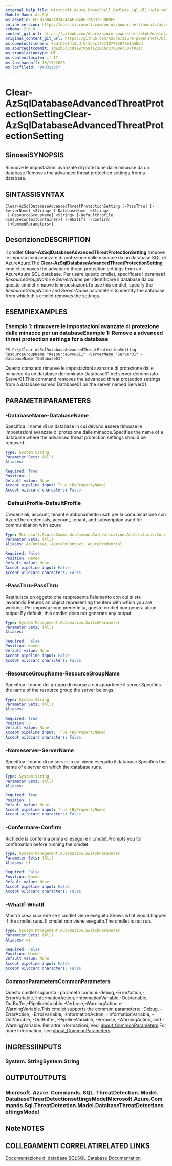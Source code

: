 ```yaml
---
external help file: Microsoft.Azure.PowerShell.Cmdlets.Sql.dll-Help.xml
Module Name: Az.Sql
ms.assetid: FCCB768A-A034-44AF-B4B6-2AD3133B08EF
online version: https://docs.microsoft.com/en-us/powershell/module/az.sql/Clear-AzSqlDatabaseAdvancedThreatProtectionSetting
schema: 2.0.0
content_git_url: https://github.com/Azure/azure-powershell/blob/master/src/Sql/Sql/help/Clear-AzSqlDatabaseAdvancedThreatProtectionSetting.md
original_content_git_url: https://github.com/Azure/azure-powershell/blob/master/src/Sql/Sql/help/Clear-AzSqlDatabaseAdvancedThreatProtectionSetting.md
ms.openlocfilehash: 7bdfb6ef415cdf5f3cac173730770307701b50bd
ms.sourcegitcommit: 1de2b6c3c99197958fa2101bc37680e7507f91ac
ms.translationtype: MT
ms.contentlocale: it-IT
ms.lasthandoff: 10/13/2020
ms.locfileid: "94032185"
---
```

# <span data-ttu-id="cc7c0-101">Clear-AzSqlDatabaseAdvancedThreatProtectionSetting</span><span class="sxs-lookup"><span data-stu-id="cc7c0-101">Clear-AzSqlDatabaseAdvancedThreatProtectionSetting</span></span>

## <span data-ttu-id="cc7c0-102">Sinossi</span><span class="sxs-lookup"><span data-stu-id="cc7c0-102">SYNOPSIS</span></span>
<span data-ttu-id="cc7c0-103">Rimuove le impostazioni avanzate di protezione dalle minacce da un database.</span><span class="sxs-lookup"><span data-stu-id="cc7c0-103">Removes the advanced threat protection settings from a database.</span></span>

## <span data-ttu-id="cc7c0-104">SINTASSI</span><span class="sxs-lookup"><span data-stu-id="cc7c0-104">SYNTAX</span></span>

```
Clear-AzSqlDatabaseAdvancedThreatProtectionSetting [-PassThru] [-ServerName] <String> [-DatabaseName] <String>
 [-ResourceGroupName] <String> [-DefaultProfile <IAzureContextContainer>] [-WhatIf] [-Confirm]
 [<CommonParameters>]
```

## <span data-ttu-id="cc7c0-105">Descrizione</span><span class="sxs-lookup"><span data-stu-id="cc7c0-105">DESCRIPTION</span></span>
<span data-ttu-id="cc7c0-106">Il cmdlet **Clear-AzSqlDatabaseAdvancedThreatProtectionSetting** rimuove le impostazioni avanzate di protezione dalle minacce da un database SQL di AzureAzure.</span><span class="sxs-lookup"><span data-stu-id="cc7c0-106">The **Clear-AzSqlDatabaseAdvancedThreatProtectionSetting** cmdlet removes the advanced threat protection settings from an AzureAzure SQL database.</span></span>
<span data-ttu-id="cc7c0-107">Per usare questo cmdlet, specificare i parametri *ResourceGroupName* e *ServerName* per identificare il database da cui questo cmdlet rimuove le impostazioni.</span><span class="sxs-lookup"><span data-stu-id="cc7c0-107">To use this cmdlet, specify the *ResourceGroupName* and *ServerName* parameters to identify the database from which this cmdlet removes the settings.</span></span>

## <span data-ttu-id="cc7c0-108">ESEMPI</span><span class="sxs-lookup"><span data-stu-id="cc7c0-108">EXAMPLES</span></span>

### <span data-ttu-id="cc7c0-109">Esempio 1: rimuovere le impostazioni avanzate di protezione dalle minacce per un database</span><span class="sxs-lookup"><span data-stu-id="cc7c0-109">Example 1: Remove a advanced threat protection settings for a database</span></span>
```
PS C:\>Clear-AzSqlDatabaseAdvancedThreatProtectionSetting -ResourceGroupName "ResourceGroup11" -ServerName "Server01" -DatabaseName "Database01"
```

<span data-ttu-id="cc7c0-110">Questo comando rimuove le impostazioni avanzate di protezione dalle minacce da un database denominato Database01 nel server denominato Server01.</span><span class="sxs-lookup"><span data-stu-id="cc7c0-110">This command removes the advanced threat protection settings from a database named Database01 on the server named Server01.</span></span>

## <span data-ttu-id="cc7c0-111">PARAMETRI</span><span class="sxs-lookup"><span data-stu-id="cc7c0-111">PARAMETERS</span></span>

### <span data-ttu-id="cc7c0-112">-DatabaseName</span><span class="sxs-lookup"><span data-stu-id="cc7c0-112">-DatabaseName</span></span>
<span data-ttu-id="cc7c0-113">Specifica il nome di un database in cui devono essere rimosse le impostazioni avanzate di protezione dalle minacce.</span><span class="sxs-lookup"><span data-stu-id="cc7c0-113">Specifies the name of a database where the advanced threat protection settings should be removed.</span></span>

```yaml
Type: System.String
Parameter Sets: (All)
Aliases:

Required: True
Position: 2
Default value: None
Accept pipeline input: True (ByPropertyName)
Accept wildcard characters: False
```

### <span data-ttu-id="cc7c0-114">-DefaultProfile</span><span class="sxs-lookup"><span data-stu-id="cc7c0-114">-DefaultProfile</span></span>
<span data-ttu-id="cc7c0-115">Credenziali, account, tenant e abbonamento usati per la comunicazione con Azure</span><span class="sxs-lookup"><span data-stu-id="cc7c0-115">The credentials, account, tenant, and subscription used for communication with azure</span></span>

```yaml
Type: Microsoft.Azure.Commands.Common.Authentication.Abstractions.Core.IAzureContextContainer
Parameter Sets: (All)
Aliases: AzContext, AzureRmContext, AzureCredential

Required: False
Position: Named
Default value: None
Accept pipeline input: False
Accept wildcard characters: False
```

### <span data-ttu-id="cc7c0-116">-PassThru</span><span class="sxs-lookup"><span data-stu-id="cc7c0-116">-PassThru</span></span>
<span data-ttu-id="cc7c0-117">Restituisce un oggetto che rappresenta l'elemento con cui si sta lavorando.</span><span class="sxs-lookup"><span data-stu-id="cc7c0-117">Returns an object representing the item with which you are working.</span></span>
<span data-ttu-id="cc7c0-118">Per impostazione predefinita, questo cmdlet non genera alcun output.</span><span class="sxs-lookup"><span data-stu-id="cc7c0-118">By default, this cmdlet does not generate any output.</span></span>

```yaml
Type: System.Management.Automation.SwitchParameter
Parameter Sets: (All)
Aliases:

Required: False
Position: Named
Default value: None
Accept pipeline input: False
Accept wildcard characters: False
```

### <span data-ttu-id="cc7c0-119">-ResourceGroupName</span><span class="sxs-lookup"><span data-stu-id="cc7c0-119">-ResourceGroupName</span></span>
<span data-ttu-id="cc7c0-120">Specifica il nome del gruppo di risorse a cui appartiene il server.</span><span class="sxs-lookup"><span data-stu-id="cc7c0-120">Specifies the name of the resource group the server belongs.</span></span>

```yaml
Type: System.String
Parameter Sets: (All)
Aliases:

Required: True
Position: 0
Default value: None
Accept pipeline input: True (ByPropertyName)
Accept wildcard characters: False
```

### <span data-ttu-id="cc7c0-121">-Nomeserver</span><span class="sxs-lookup"><span data-stu-id="cc7c0-121">-ServerName</span></span>
<span data-ttu-id="cc7c0-122">Specifica il nome di un server in cui viene eseguito il database.</span><span class="sxs-lookup"><span data-stu-id="cc7c0-122">Specifies the name of a server on which the database runs.</span></span>

```yaml
Type: System.String
Parameter Sets: (All)
Aliases:

Required: True
Position: 1
Default value: None
Accept pipeline input: True (ByPropertyName)
Accept wildcard characters: False
```

### <span data-ttu-id="cc7c0-123">-Confermare</span><span class="sxs-lookup"><span data-stu-id="cc7c0-123">-Confirm</span></span>
<span data-ttu-id="cc7c0-124">Richiede la conferma prima di eseguire il cmdlet.</span><span class="sxs-lookup"><span data-stu-id="cc7c0-124">Prompts you for confirmation before running the cmdlet.</span></span>

```yaml
Type: System.Management.Automation.SwitchParameter
Parameter Sets: (All)
Aliases: cf

Required: False
Position: Named
Default value: None
Accept pipeline input: False
Accept wildcard characters: False
```

### <span data-ttu-id="cc7c0-125">-WhatIf</span><span class="sxs-lookup"><span data-stu-id="cc7c0-125">-WhatIf</span></span>
<span data-ttu-id="cc7c0-126">Mostra cosa succede se il cmdlet viene eseguito.</span><span class="sxs-lookup"><span data-stu-id="cc7c0-126">Shows what would happen if the cmdlet runs.</span></span> <span data-ttu-id="cc7c0-127">Il cmdlet non viene eseguito.</span><span class="sxs-lookup"><span data-stu-id="cc7c0-127">The cmdlet is not run.</span></span>

```yaml
Type: System.Management.Automation.SwitchParameter
Parameter Sets: (All)
Aliases: wi

Required: False
Position: Named
Default value: None
Accept pipeline input: False
Accept wildcard characters: False
```

### <span data-ttu-id="cc7c0-128">CommonParameters</span><span class="sxs-lookup"><span data-stu-id="cc7c0-128">CommonParameters</span></span>
<span data-ttu-id="cc7c0-129">Questo cmdlet supporta i parametri comuni:-debug,-ErrorAction,-ErrorVariable,-InformationAction,-InformationVariable,-OutVariable,-OutBuffer,-PipelineVariable,-Verbose,-WarningAction e-WarningVariable.</span><span class="sxs-lookup"><span data-stu-id="cc7c0-129">This cmdlet supports the common parameters: -Debug, -ErrorAction, -ErrorVariable, -InformationAction, -InformationVariable, -OutVariable, -OutBuffer, -PipelineVariable, -Verbose, -WarningAction, and -WarningVariable.</span></span> <span data-ttu-id="cc7c0-130">Per altre informazioni, Vedi [about_CommonParameters](http://go.microsoft.com/fwlink/?LinkID=113216).</span><span class="sxs-lookup"><span data-stu-id="cc7c0-130">For more information, see [about_CommonParameters](http://go.microsoft.com/fwlink/?LinkID=113216).</span></span>

## <span data-ttu-id="cc7c0-131">INGRESSI</span><span class="sxs-lookup"><span data-stu-id="cc7c0-131">INPUTS</span></span>

### <span data-ttu-id="cc7c0-132">System. String</span><span class="sxs-lookup"><span data-stu-id="cc7c0-132">System.String</span></span>

## <span data-ttu-id="cc7c0-133">OUTPUT</span><span class="sxs-lookup"><span data-stu-id="cc7c0-133">OUTPUTS</span></span>

### <span data-ttu-id="cc7c0-134">Microsoft. Azure. Commands. SQL. ThreatDetection. Model. DatabaseThreatDetectionsettingsModel</span><span class="sxs-lookup"><span data-stu-id="cc7c0-134">Microsoft.Azure.Commands.Sql.ThreatDetection.Model.DatabaseThreatDetectionsettingsModel</span></span>

## <span data-ttu-id="cc7c0-135">Note</span><span class="sxs-lookup"><span data-stu-id="cc7c0-135">NOTES</span></span>

## <span data-ttu-id="cc7c0-136">COLLEGAMENTI CORRELATI</span><span class="sxs-lookup"><span data-stu-id="cc7c0-136">RELATED LINKS</span></span>

[<span data-ttu-id="cc7c0-137">Documentazione di database SQL</span><span class="sxs-lookup"><span data-stu-id="cc7c0-137">SQL Database Documentation</span></span>](https://docs.microsoft.com/azure/sql-database/)


